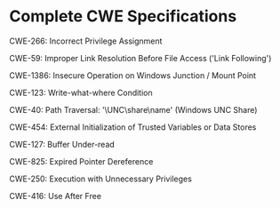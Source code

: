 

# Complete CWE Specifications

CWE-266: Incorrect Privilege Assignment

CWE-59: Improper Link Resolution Before File Access ('Link Following')

CWE-1386: Insecure Operation on Windows Junction / Mount Point

CWE-123: Write-what-where Condition

CWE-40: Path Traversal: '\\UNC\share\name\' (Windows UNC Share)

CWE-454: External Initialization of Trusted Variables or Data Stores

CWE-127: Buffer Under-read

CWE-825: Expired Pointer Dereference

CWE-250: Execution with Unnecessary Privileges

CWE-416: Use After Free